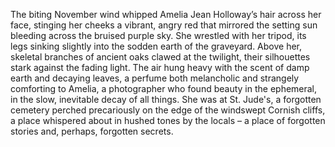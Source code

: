 The biting November wind whipped Amelia Jean Holloway’s hair across her face, stinging her cheeks a vibrant, angry red that mirrored the setting sun bleeding across the bruised purple sky.  She wrestled with her tripod, its legs sinking slightly into the sodden earth of the graveyard.  Above her, skeletal branches of ancient oaks clawed at the twilight, their silhouettes stark against the fading light.  The air hung heavy with the scent of damp earth and decaying leaves, a perfume both melancholic and strangely comforting to Amelia, a photographer who found beauty in the ephemeral, in the slow, inevitable decay of all things.  She was at St. Jude's, a forgotten cemetery perched precariously on the edge of the windswept Cornish cliffs, a place whispered about in hushed tones by the locals – a place of forgotten stories and, perhaps, forgotten secrets.

